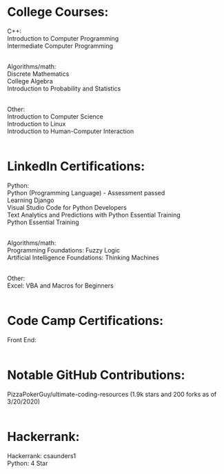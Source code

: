 # College Courses:

C++:<br>
Introduction to Computer Programming<br>
Intermediate Computer Programming<br><br>

Algorithms/math:<br>
Discrete Mathematics<br>
College Algebra<br>
Introduction to Probability and Statistics<br><br>

Other:<br>
Introduction to Computer Science<br>
Introduction to Linux<br>
Introduction to Human-Computer Interaction<br><br>

# LinkedIn Certifications:

Python:<br>
Python (Programming Language) - Assessment passed<br>
Learning Django<br>
Visual Studio Code for Python Developers<br>
Text Analytics and Predictions with Python Essential Training<br>
Python Essential Training<br><br>

Algorithms/math:<br>
Programming Foundations: Fuzzy Logic<br>
Artificial Intelligence Foundations: Thinking Machines<br><br>

Other:<br>
Excel: VBA and Macros for Beginners<br><br>

# Code Camp Certifications:

Front End:<br><br>

# Notable GitHub Contributions:

PizzaPokerGuy/ultimate-coding-resources (1.9k stars and 200 forks as of 3/20/2020)<br><br>

# Hackerrank:

Hackerrank: csaunders1<br>
Python: 4 Star<br>

